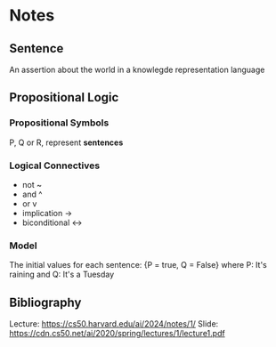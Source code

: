 # Notes

## Sentence

An assertion about the world in a knowlegde representation language

## Propositional Logic

### Propositional Symbols

P, Q or R, represent **sentences**

### Logical Connectives

+ not ~
+ and ^
+ or v
+ implication ->
+ biconditional <->

### Model

The initial values for each sentence: {P = true, Q = False} where P: It's raining and Q: It's a Tuesday

## Bibliography
Lecture: https://cs50.harvard.edu/ai/2024/notes/1/
Slide: https://cdn.cs50.net/ai/2020/spring/lectures/1/lecture1.pdf
